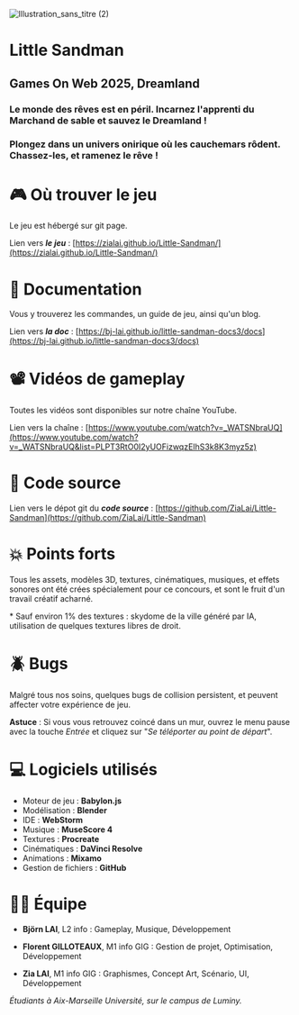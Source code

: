 ![Illustration_sans_titre (2)](https://github.com/user-attachments/assets/0eda4acf-16a8-4e7d-9acd-b1c548fbe92f)
# Little Sandman
## Games On Web 2025, Dreamland

### Le monde des rêves est en péril. Incarnez l'apprenti du Marchand de sable et sauvez le Dreamland !
### Plongez dans un univers onirique où les cauchemars rôdent. Chassez-les, et ramenez le rêve !

# 🎮 Où trouver le jeu 
Le jeu est hébergé sur git page.

Lien vers _**le jeu**_ : [https://zialai.github.io/Little-Sandman/](https://zialai.github.io/Little-Sandman/)

# 📖 Documentation
Vous y trouverez les commandes, un guide de jeu, ainsi qu'un blog.

Lien vers _**la doc**_ : [https://bj-lai.github.io/little-sandman-docs3/docs](https://bj-lai.github.io/little-sandman-docs3/docs)

# 📽️ Vidéos de gameplay

Toutes les vidéos sont disponibles sur notre chaîne YouTube.

Lien vers la chaîne : [https://www.youtube.com/watch?v=_WATSNbraUQ](https://www.youtube.com/watch?v=_WATSNbraUQ&list=PLPT3RtO0I2yUOFizwqzEIhS3k8K3myz5z) 

# 🔧 Code source

Lien vers le dépot git du _**code source**_ : [https://github.com/ZiaLai/Little-Sandman](https://github.com/ZiaLai/Little-Sandman)

# 💥 Points forts

Tous les assets, modèles 3D, textures, cinématiques, musiques, et effets sonores ont été crées spécialement pour ce concours, et sont le fruit d'un travail créatif acharné.

\* Sauf environ 1% des textures : skydome de la ville généré par IA, utilisation de quelques textures libres de droit. 

# 🪲 Bugs

Malgré tous nos soins, quelques bugs de collision persistent, et peuvent affecter votre expérience de jeu. 

**Astuce** : Si vous vous retrouvez coincé dans un mur, ouvrez le menu pause avec la touche _Entrée_ et cliquez sur "_Se téléporter au point de départ_".

# 💻 Logiciels utilisés

* Moteur de jeu : **Babylon.js**
* Modélisation : **Blender**
* IDE : **WebStorm**
* Musique : **MuseScore 4**
* Textures : **Procreate**
* Cinématiques : **DaVinci Resolve**
* Animations : **Mixamo**
* Gestion de fichiers : **GitHub**


# 🧑‍💻 **Équipe** 

* **Björn LAI**, L2 info : Gameplay, Musique, Développement

* **Florent GILLOTEAUX**, M1 info GIG : Gestion de projet, Optimisation, Développement

* **Zia LAI**, M1 info GIG : Graphismes, Concept Art, Scénario, UI, Développement

_Étudiants à Aix-Marseille Université, sur le campus de Luminy._

